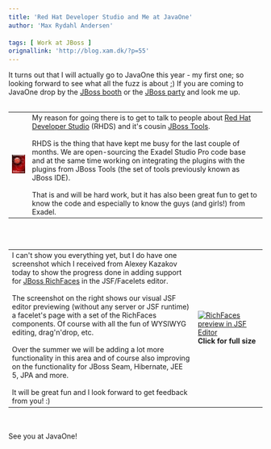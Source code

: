 ```yaml
---
title: 'Red Hat Developer Studio and Me at JavaOne'
author: 'Max Rydahl Andersen'

tags: [ Work at JBoss ]
orignallink: 'http://blog.xam.dk/?p=55'
---
```

<div>
<p>It turns out that I will actually go to JavaOne this year - my first one; so looking forward to see what all the fuzz is about ;) If you are coming to JavaOne drop by the <a href="http://www.jboss.com/events/javaone07">JBoss booth</a> or the <a href="https://www.redhat.com/apps/webform.html?event_type=simple_form&amp;eid=971">JBoss party</a> and look me up. 
<br><br></p>
<table>
<td>
 <img src="/images/rhds/about_rhds.jpg" alt="Sneak peak at the logo">
</td>
<td>
My reason for going there is to get to talk to people about <a href="http://labs.jboss.com/rhdevstudio/">Red Hat Developer Studio</a> (RHDS) and it's cousin <a href="http://www.jboss.org/tools">JBoss Tools</a>.
<br><br>
RHDS is the thing that have kept me busy for the last couple of months. We are open-sourcing the Exadel Studio Pro code base and at the same time working on integrating the plugins with the plugins from JBoss Tools (the set of tools previously known as JBoss IDE). 
<br><br>
That is and will be hard work, but it has also been great fun to get to know the code and especially to know the guys (and girls!) from Exadel.  
</td>
</table>
<br><br><table>
<td>
I can't show you everything yet, but I do have one screenshot which I received from Alexey Kazakov today to show the progress done in adding support for <a href="http://labs.jboss.com/jbossrichfaces/">JBoss RichFaces</a> in the JSF/Facelets editor. 
<br><br>
The screenshot on the right shows our visual JSF editor previewing (without any server or JSF runtime) a facelet's page with a set of the RichFaces components. Of course with all the fun of WYSIWYG editing, drag'n'drop, etc.
<br><br>
Over the summer we will be adding a lot more functionality in this area and of course also improving on the functionality for JBoss Seam, Hibernate, JEE 5, JPA and more. 
<br><br>
It will be great fun and I look forward to get feedback from you! :)
</td>
<td>
<a href="/images/richfacestemplates.gif">
<img src="/images/richfacestemplates_small.gif" alt="RichFaces preview in JSF Editor"></a>
<b>Click for full size</b>
</td>
</table>
<br><br>
See you at JavaOne!
<br><br><br><br><br><br><br><br><br><br><br><br><br><br>
</div>
